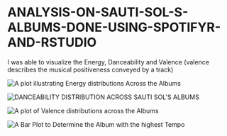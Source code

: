 # ANALYSIS-ON-SAUTI-SOL-S-ALBUMS-DONE-USING-SPOTIFYR-AND-RSTUDIO

I was able to visualize the Energy, Danceability and Valence (valence describes the musical positiveness conveyed by a track)


![A plot illustrating Energy distributions Across the Albums](https://user-images.githubusercontent.com/43335958/201370628-7d59359b-fc40-4330-b9ad-1b28862c9b72.png)



![DANCEABILITY DISTRIBUTION ACROSS SAUTI SOL'S ALBUMS](https://user-images.githubusercontent.com/43335958/201352359-40648290-da7a-4c38-9240-aa5972393cf8.png)


![A plot of Valence distributions across the Albums](https://user-images.githubusercontent.com/43335958/201371285-24882e45-dad4-45cf-8937-b5a17489ec75.png)


![A Bar Plot to Determine the Album with the highest Tempo](https://user-images.githubusercontent.com/43335958/201473457-7e8ac21a-eea9-416f-9267-d045555df199.png)

